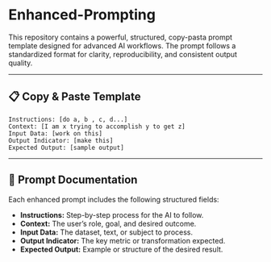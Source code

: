# Enhanced-Prompting

This repository contains a powerful, structured, copy-pasta prompt template designed for advanced AI workflows. The prompt follows a standardized format for clarity, reproducibility, and consistent output quality.

---

## 📋 Copy & Paste Template

```text
Instructions: [do a, b , c, d...]
Context: [I am x trying to accomplish y to get z]
Input Data: [work on this]
Output Indicator: [make this]
Expected Output: [sample output]
```

---

## 📘 Prompt Documentation

Each enhanced prompt includes the following structured fields:

* **Instructions:** Step-by-step process for the AI to follow.
* **Context:** The user’s role, goal, and desired outcome.
* **Input Data:** The dataset, text, or subject to process.
* **Output Indicator:** The key metric or transformation expected.
* **Expected Output:** Example or structure of the desired result.
